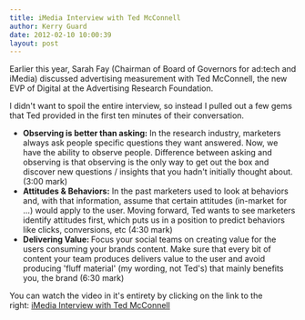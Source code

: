 ```yaml
---
title: iMedia Interview with Ted McConnell
author: Kerry Guard
date: 2012-02-10 10:00:39
layout: post
---
```

Earlier this year, Sarah Fay (Chairman of Board of Governors for ad:tech and iMedia) discussed advertising measurement with Ted McConnell, the new EVP of Digital at the Advertising Research Foundation.

I didn't want to spoil the entire interview, so instead I pulled out a few gems that Ted provided in the first ten minutes of their conversation.
<ul>
	<li><strong>Observing is better than asking:</strong> In the research industry, marketers always ask people specific questions they want answered. Now, we have the ability to observe people. Difference between asking and observing is that observing is the only way to get out the box and discover new questions / insights that you hadn't initially thought about. (3:00 mark)</li>
	<li><strong>Attitudes &amp; Behaviors:</strong> In the past marketers used to look at behaviors and, with that information, assume that certain attitudes (in-market for ...) would apply to the user. Moving forward, Ted wants to see marketers identify attitudes first, which puts us in a position to predict behaviors like clicks, conversions, etc (4:30 mark)</li>
	<li><strong>Delivering Value: </strong>Focus your social teams on creating value for the users consuming your brands content. Make sure that every bit of content your team produces delivers value to the user and avoid producing 'fluff material' (my wording, not Ted's) that mainly benefits you, the brand (6:30 mark)</li>
</ul>
You can watch the video in it's entirety by clicking on the link to the right: <a href="http://youtu.be/g7qIZ7ffDNI">iMedia Interview with Ted McConnell</a>
